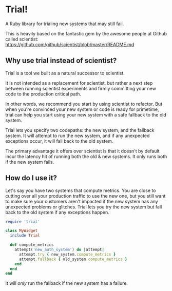 # Trial!

A Ruby library for trialing new systems that may still fail.

This is heavily based on the fantastic gem by the awesome people at Github called scientist: https://github.com/github/scientist/blob/master/README.md

## Why use trial instead of scientist?

Trial is a tool we built as a natural successor to scientist.

It is not intended as a replacement for scientist, but rather a next step between running scientist experiments and firmly committing your new code to the production critical path.

In other words, we recommend you start by using scientist to refactor.  But when you're convinced your new system or code is ready for primetime, trial can help you start using your new system with a safe fallback to the old system.

Trial lets you specify two codepaths: the new system, and the fallback system.  It will attempt to run the new system, and if any unexpected exceptions occur, it will fall back to the old system.

The primary advantage it offers over scientist is that it doesn't by default incur the latency hit of running both the old & new systems.  It only runs both if the new system fails.

## How do I use it?

Let's say you have two systems that compute metrics.  You are close to cutting over all your production traffic to use the new one, but you still want to make sure your customers aren't impacted if the new system has any unexpected problems or glitches.  Trial lets you try the new system but fall back to the old system if any exceptions happen.

```ruby
require 'trial'

class MyWidget
  include Trial

  def compute_metrics
    attempt('new_auth_system') do |attempt|
      attempt.try { new_system.compute_metrics }
      attempt.fallback { old_system.compute_metrics }
    end
  end
end

```

It will _only_ run the fallback if the new system has a failure.